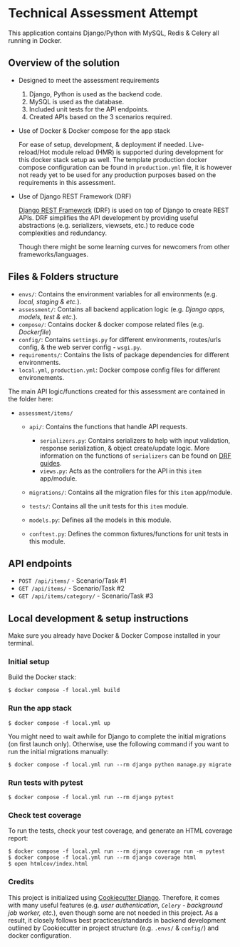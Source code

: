 # Technical Assessment Attempt

This application contains Django/Python with MySQL, Redis & Celery all running in Docker.

## Overview of the solution

- Designed to meet the assessment requirements

  1. Django, Python is used as the backend code.
  1. MySQL is used as the database.
  1. Included unit tests for the API endpoints.
  1. Created APIs based on the 3 scenarios required.

- Use of Docker & Docker compose for the app stack

  For ease of setup, development, & deployment if needed. Live-reload/Hot module reload (HMR) is supported during development for this docker stack setup as well. The template production docker compose configuration can be found in `production.yml` file, it is however not ready yet to be used for any production purposes based on the requirements in this assessment.

- Use of Django REST Framework (DRF)

  [Django REST Framework](https://www.django-rest-framework.org/) (DRF) is used on top of Django to create REST APIs. DRF simplifies the API development by providing useful abstractions (e.g. serializers, viewsets, etc.) to reduce code complexities and redundancy.

  Though there might be some learning curves for newcomers from other frameworks/languages.

## Files & Folders structure

- `envs/`: Contains the environment variables for all environments (e.g. _local, staging & etc._).
- `assessment/`: Contains all backend application logic (e.g. _Django apps, models, test & etc._).
- `compose/`: Contains docker & docker compose related files (e.g. _Dockerfile_)
- `config/`: Contains `settings.py` for different environments, routes/urls config, & the web server config - `wsgi.py`.
- `requirements/`: Contains the lists of package dependencies for different environments.
- `local.yml`, `production.yml`: Docker compose config files for different environements.

The main API logic/functions created for this assessment are contained in the folder here:

- `assessment/items/`

  - `api/`: Contains the functions that handle API requests.

    - `serializers.py`: Contains serializers to help with input validation, response serialization, & object create/update logic. More information on the functions of `serializers` can be found on [DRF guides](https://www.django-rest-framework.org/api-guide/serializers/).
    - `views.py`: Acts as the controllers for the API in this `item` app/module.

  - `migrations/`: Contains all the migration files for this `item` app/module.
  - `tests/`: Contains all the unit tests for this `item` module.
  - `models.py`: Defines all the models in this module.
  - `conftest.py`: Defines the common fixtures/functions for unit tests in this module.

## API endpoints

- `POST /api/items/` - Scenario/Task #1
- `GET /api/items/` - Scenario/Task #2
- `GET /api/items/category/` - Scenario/Task #3

## Local development & setup instructions

Make sure you already have Docker & Docker Compose installed in your terminal.

### Initial setup

Build the Docker stack:

```
$ docker compose -f local.yml build
```

### Run the app stack

```
$ docker compose -f local.yml up
```

You might need to wait awhile for Django to complete the initial migrations (on first launch only). Otherwise, use the following command if you want to run the initial migrations manually:

```
$ docker compose -f local.yml run --rm django python manage.py migrate
```

### Run tests with pytest

```
$ docker compose -f local.yml run --rm django pytest
```

### Check test coverage

To run the tests, check your test coverage, and generate an HTML coverage report:

```
$ docker compose -f local.yml run --rm django coverage run -m pytest
$ docker compose -f local.yml run --rm django coverage html
$ open htmlcov/index.html
```

### Credits

This project is initialized using [Cookiecutter Django](https://github.com/cookiecutter/cookiecutter-django). Therefore, it comes with many useful features (e.g. _user authentication, `Celery` - background job worker, etc._), even though some are not needed in this project. As a result, it closely follows best practices/standards in backend development outlined by Cookiecutter in project structure (e.g. `.envs/` & `config/`) and docker configuration.

